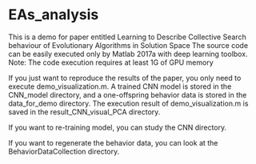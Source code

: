# EAs_analysis
This is a demo for paper entitled Learning to Describe Collective Search behaviour of Evolutionary Algorithms in Solution Space
The source code can be easily executed only by Matlab 2017a with deep learning toolbox.
Note:  The code execution requires at least 1G of GPU memory

If you just want to reproduce the results of the paper, you only need to execute demo_visualization.m. A trained CNN model is stored in the CNN_model directory, and a one-offspring behavior data is stored in the data_for_demo directory. The execution result of demo_visualization.m is saved in the result_CNN_visual_PCA directory.

If you want to re-training model, you can study the CNN directory.

If you want to regenerate the behavior data, you can look at the BehaviorDataCollection directory.
